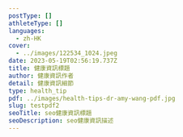 ```yaml
---
postType: []
athleteType: []
languages:
  - zh-HK
cover:
  - ../images/122534_1024.jpeg
date: 2023-05-19T02:56:19.737Z
title: 健康資訊標題
author: 健康資訊作者
detail: 健康資訊細節
type: health_tip
pdf: ../images/health-tips-dr-amy-wang-pdf.jpg
slug: testpdf2
seoTitle: seo健康資訊標題
seoDescription: seo健康資訊描述
---
```

